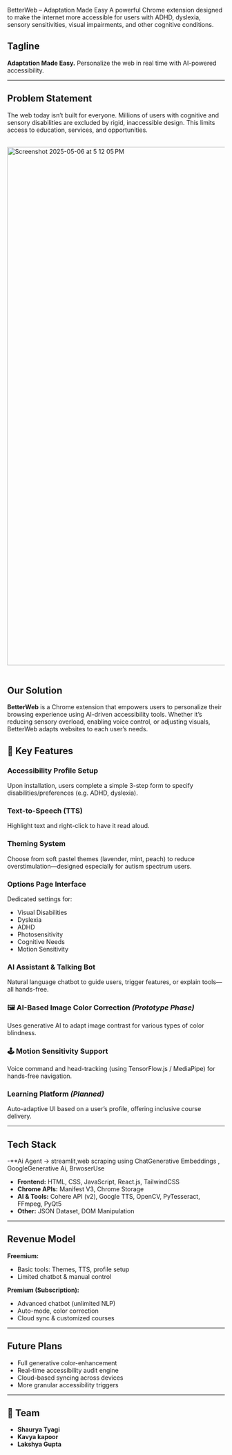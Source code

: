 BetterWeb – Adaptation Made Easy
A powerful Chrome extension designed to make the internet more accessible for users with ADHD, dyslexia, sensory sensitivities, visual impairments, and other cognitive conditions.

##  Tagline
**Adaptation Made Easy.** Personalize the web in real time with AI-powered accessibility.

---

##  Problem Statement
The web today isn’t built for everyone. Millions of users with cognitive and sensory disabilities are excluded by rigid, inaccessible design. This limits access to education, services, and opportunities.


<br/>

  <img width="1201" alt="Screenshot 2025-05-06 at 5 12 05 PM" src="https://github.com/user-attachments/assets/89709e8c-378f-49b6-9052-30e2cc9f7022" />

<br/>
<br/>


##  Our Solution
**BetterWeb** is a Chrome extension that empowers users to personalize their browsing experience using AI-driven accessibility tools. Whether it’s reducing sensory overload, enabling voice control, or adjusting visuals, BetterWeb adapts websites to each user’s needs.



## 🌟 Key Features

###  Accessibility Profile Setup
Upon installation, users complete a simple 3-step form to specify disabilities/preferences (e.g. ADHD, dyslexia).

###  Text-to-Speech (TTS)
Highlight text and right-click to have it read aloud.

###  Theming System
Choose from soft pastel themes (lavender, mint, peach) to reduce overstimulation—designed especially for autism spectrum users.

###  Options Page Interface
Dedicated settings for:
- Visual Disabilities
- Dyslexia
- ADHD
- Photosensitivity
- Cognitive Needs
- Motion Sensitivity

###  AI Assistant & Talking Bot
Natural language chatbot to guide users, trigger features, or explain tools—all hands-free.



### 🖼️ AI-Based Image Color Correction *(Prototype Phase)*
Uses generative AI to adapt image contrast for various types of color blindness.

### 🕹️ Motion Sensitivity Support
Voice command and head-tracking (using TensorFlow.js / MediaPipe) for hands-free navigation.

###  Learning Platform *(Planned)*
Auto-adaptive UI based on a user’s profile, offering inclusive course delivery.

---

##  Tech Stack
-**Ai Agent -> streamlit,web scraping using ChatGenerative Embeddings , GoogleGenerative Ai, BrwoserUse
- **Frontend:** HTML, CSS, JavaScript, React.js, TailwindCSS
- **Chrome APIs:** Manifest V3, Chrome Storage
- **AI & Tools:** Cohere API (v2), Google TTS, OpenCV, PyTesseract, FFmpeg, PyQt5
- **Other:** JSON Dataset, DOM Manipulation

---

##  Revenue Model

**Freemium:**
- Basic tools: Themes, TTS, profile setup
- Limited chatbot & manual control

**Premium (Subscription):**
- Advanced chatbot (unlimited NLP)
- Auto-mode, color correction
- Cloud sync & customized courses

---

##  Future Plans
- Full generative color-enhancement
- Real-time accessibility audit engine
- Cloud-based syncing across devices
- More granular accessibility triggers




---

## 👥 Team
- **Shaurya Tyagi**
- **Kavya kapoor**
- **Lakshya Gupta**


